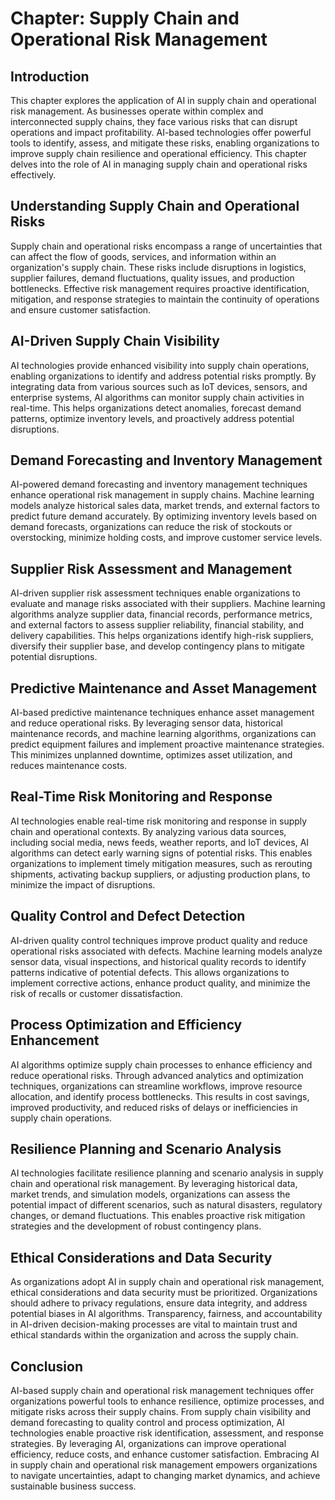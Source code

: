 Chapter: Supply Chain and Operational Risk Management
=====================================================

Introduction
------------

This chapter explores the application of AI in supply chain and operational risk management. As businesses operate within complex and interconnected supply chains, they face various risks that can disrupt operations and impact profitability. AI-based technologies offer powerful tools to identify, assess, and mitigate these risks, enabling organizations to improve supply chain resilience and operational efficiency. This chapter delves into the role of AI in managing supply chain and operational risks effectively.

Understanding Supply Chain and Operational Risks
------------------------------------------------

Supply chain and operational risks encompass a range of uncertainties that can affect the flow of goods, services, and information within an organization's supply chain. These risks include disruptions in logistics, supplier failures, demand fluctuations, quality issues, and production bottlenecks. Effective risk management requires proactive identification, mitigation, and response strategies to maintain the continuity of operations and ensure customer satisfaction.

AI-Driven Supply Chain Visibility
---------------------------------

AI technologies provide enhanced visibility into supply chain operations, enabling organizations to identify and address potential risks promptly. By integrating data from various sources such as IoT devices, sensors, and enterprise systems, AI algorithms can monitor supply chain activities in real-time. This helps organizations detect anomalies, forecast demand patterns, optimize inventory levels, and proactively address potential disruptions.

Demand Forecasting and Inventory Management
-------------------------------------------

AI-powered demand forecasting and inventory management techniques enhance operational risk management in supply chains. Machine learning models analyze historical sales data, market trends, and external factors to predict future demand accurately. By optimizing inventory levels based on demand forecasts, organizations can reduce the risk of stockouts or overstocking, minimize holding costs, and improve customer service levels.

Supplier Risk Assessment and Management
---------------------------------------

AI-driven supplier risk assessment techniques enable organizations to evaluate and manage risks associated with their suppliers. Machine learning algorithms analyze supplier data, financial records, performance metrics, and external factors to assess supplier reliability, financial stability, and delivery capabilities. This helps organizations identify high-risk suppliers, diversify their supplier base, and develop contingency plans to mitigate potential disruptions.

Predictive Maintenance and Asset Management
-------------------------------------------

AI-based predictive maintenance techniques enhance asset management and reduce operational risks. By leveraging sensor data, historical maintenance records, and machine learning algorithms, organizations can predict equipment failures and implement proactive maintenance strategies. This minimizes unplanned downtime, optimizes asset utilization, and reduces maintenance costs.

Real-Time Risk Monitoring and Response
--------------------------------------

AI technologies enable real-time risk monitoring and response in supply chain and operational contexts. By analyzing various data sources, including social media, news feeds, weather reports, and IoT devices, AI algorithms can detect early warning signs of potential risks. This enables organizations to implement timely mitigation measures, such as rerouting shipments, activating backup suppliers, or adjusting production plans, to minimize the impact of disruptions.

Quality Control and Defect Detection
------------------------------------

AI-driven quality control techniques improve product quality and reduce operational risks associated with defects. Machine learning models analyze sensor data, visual inspections, and historical quality records to identify patterns indicative of potential defects. This allows organizations to implement corrective actions, enhance product quality, and minimize the risk of recalls or customer dissatisfaction.

Process Optimization and Efficiency Enhancement
-----------------------------------------------

AI algorithms optimize supply chain processes to enhance efficiency and reduce operational risks. Through advanced analytics and optimization techniques, organizations can streamline workflows, improve resource allocation, and identify process bottlenecks. This results in cost savings, improved productivity, and reduced risks of delays or inefficiencies in supply chain operations.

Resilience Planning and Scenario Analysis
-----------------------------------------

AI technologies facilitate resilience planning and scenario analysis in supply chain and operational risk management. By leveraging historical data, market trends, and simulation models, organizations can assess the potential impact of different scenarios, such as natural disasters, regulatory changes, or demand fluctuations. This enables proactive risk mitigation strategies and the development of robust contingency plans.

Ethical Considerations and Data Security
----------------------------------------

As organizations adopt AI in supply chain and operational risk management, ethical considerations and data security must be prioritized. Organizations should adhere to privacy regulations, ensure data integrity, and address potential biases in AI algorithms. Transparency, fairness, and accountability in AI-driven decision-making processes are vital to maintain trust and ethical standards within the organization and across the supply chain.

Conclusion
----------

AI-based supply chain and operational risk management techniques offer organizations powerful tools to enhance resilience, optimize processes, and mitigate risks across their supply chains. From supply chain visibility and demand forecasting to quality control and process optimization, AI technologies enable proactive risk identification, assessment, and response strategies. By leveraging AI, organizations can improve operational efficiency, reduce costs, and enhance customer satisfaction. Embracing AI in supply chain and operational risk management empowers organizations to navigate uncertainties, adapt to changing market dynamics, and achieve sustainable business success.
